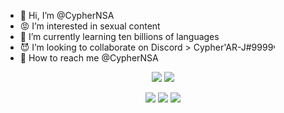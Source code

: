 - 🤬 Hi, I’m @CypherNSA
- 😡 I’m interested in sexual content
- 🥵 I’m currently learning ten billions of languages
- 😈 I’m looking to collaborate on Discord > Cypher'AR-Jי#9999
- 👹 How to reach me @CypherNSA

<p align="center">
  <img src="https://github-readme-stats.vercel.app/api?username=CypherNSA&theme=midnight-purple&show_icons=true&hide_border=true">
  <img src="https://github-readme-stats.vercel.app/api/top-langs/?username=CypherNSA&theme=midnight-purple&layout=compact&hide_border=true&langs_count=8&hide=html,css,blade,makefile,batchfile,shell">
</p>

<p align="center">
  <a href="https://www.linkedin.com/in/CypherNSA/"><img src="https://img.shields.io/badge/LinkedIn-0077B5?style=for-the-badge&logo=linkedin&logoColor=white"></a>
  <a href="https://discords.com/bio/p/CypherNSA"><img src="https://img.shields.io/badge/Discord-7289DA?style=for-the-badge&logo=discord&logoColor=white"></a>
  <img src="https://gpvc.arturio.dev/CypherNSA">
</p>
